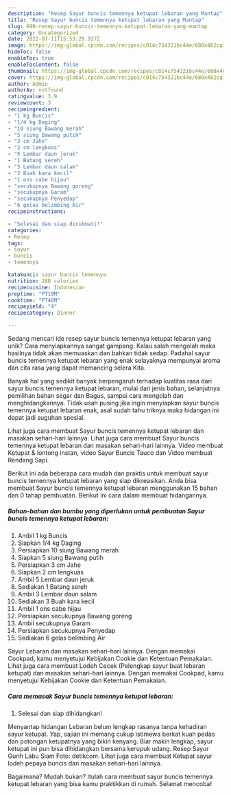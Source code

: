 ```yaml
---
description: "Resep Sayur buncis temennya ketupat lebaran yang Mantap"
title: "Resep Sayur buncis temennya ketupat lebaran yang Mantap"
slug: 699-resep-sayur-buncis-temennya-ketupat-lebaran-yang-mantap
category: Uncategorized
date: 2022-07-11T15:53:29.927Z
image: https://img-global.cpcdn.com/recipes/c814c754321bc44e/680x482cq70/sayur-buncis-temennya-ketupat-lebaran-foto-resep-utama.jpg
hideToc: false
enableToc: true
enableTocContent: false
thumbnail: https://img-global.cpcdn.com/recipes/c814c754321bc44e/680x482cq70/sayur-buncis-temennya-ketupat-lebaran-foto-resep-utama.jpg
cover: https://img-global.cpcdn.com/recipes/c814c754321bc44e/680x482cq70/sayur-buncis-temennya-ketupat-lebaran-foto-resep-utama.jpg
author: Admin
authorAv: notfound
ratingvalue: 3.9
reviewcount: 3
recipeingredient:
- "1 kg Buncis"
- "1/4 kg Daging"
- "10 siung Bawang merah"
- "5 siung Bawang putih"
- "3 cm Jahe"
- "2 cm lengkuas"
- "5 Lembar daun jeruk"
- "1 Batang sereh"
- "3 Lembar daun salam"
- "3 Buah kara kecil"
- "1 ons cabe hijau"
- "secukupnya Bawang goreng"
- "secukupnya Garam"
- "secukupnya Penyedap"
- "6 gelas belimbing Air"
recipeinstructions:

- "Selesai dan siap dinikmati!"
categories:
- Resep
tags:
- sayur
- buncis
- temennya

katakunci: sayur buncis temennya 
nutrition: 288 calories
recipecuisine: Indonesian
preptime: "PT19M"
cooktime: "PT46M"
recipeyield: "4"
recipecategory: Dinner

---
```





Sedang mencari ide resep sayur buncis temennya ketupat lebaran yang unik? Cara menyiapkannya sangat gampang. Kalau salah mengolah maka hasilnya tidak akan memuaskan dan bahkan tidak sedap. Padahal sayur buncis temennya ketupat lebaran yang enak selayaknya mempunyai aroma dan cita rasa yang dapat memancing selera Kita.





Banyak hal yang sedikit banyak berpengaruh terhadap kualitas rasa dari sayur buncis temennya ketupat lebaran, mulai dari jenis bahan, selanjutnya pemilihan bahan segar dan Bagus, sampai cara mengolah dan menghidangkannya. Tidak usah pusing jika ingin menyiapkan sayur buncis temennya ketupat lebaran enak,      asal sudah tahu triknya maka hidangan ini dapat jadi suguhan spesial.














Lihat juga cara membuat Sayur buncis temennya ketupat lebaran dan masakan sehari-hari lainnya. Lihat juga cara membuat Sayur buncis temennya ketupat lebaran dan masakan sehari-hari lainnya. Video membuat Ketupat &amp; lontong instan, video Sayur Buncis Tauco dan Video membuat Rendang Sapi.






Berikut ini ada beberapa cara mudah dan praktis untuk membuat sayur buncis temennya ketupat lebaran yang siap dikreasikan. Anda bisa membuat Sayur buncis temennya ketupat lebaran menggunakan 15 bahan dan 0 tahap pembuatan. Berikut ini cara dalam membuat hidangannya.

<!--inarticleads1-->

##### Bahan-bahan dan bumbu yang diperlukan untuk pembuatan Sayur buncis temennya ketupat lebaran:

1. Ambil 1 kg Buncis
1. Siapkan 1/4 kg Daging
1. Persiapkan 10 siung Bawang merah
1. Siapkan 5 siung Bawang putih
1. Persiapkan 3 cm Jahe
1. Siapkan 2 cm lengkuas
1. Ambil 5 Lembar daun jeruk
1. Sediakan 1 Batang sereh
1. Ambil 3 Lembar daun salam
1. Sediakan 3 Buah kara kecil
1. Ambil 1 ons cabe hijau
1. Persiapkan secukupnya Bawang goreng
1. Ambil secukupnya Garam
1. Persiapkan secukupnya Penyedap
1. Sediakan 6 gelas belimbing Air


Sayur Lebaran dan masakan sehari-hari lainnya. Dengan memakai Cookpad, kamu menyetujui Kebijakan Cookie dan Ketentuan Pemakaian. Lihat juga cara membuat Lodeh Cecek (Pelengkap sayur buat lebaran ketupat) dan masakan sehari-hari lainnya. Dengan memakai Cookpad, kamu menyetujui Kebijakan Cookie dan Ketentuan Pemakaian. 

<!--inarticleads2-->

##### Cara memasak Sayur buncis temennya ketupat lebaran:


1. Selesai dan siap dihidangkan!

Menyantap hidangan Lebaran belum lengkap rasanya tanpa kehadiran sayur ketupat. Yap, sajian ini memang cukup istimewa berkat kuah pedas dan potongan ketupatnya yang bikin kenyang. Biar makin lengkap, sayur ketupat ini pun bisa dihidangkan bersama kerupuk udang. Resep Sayur Gurih Labu Siam Foto: detikcom. Lihat juga cara membuat Ketupat sayur lodeh pepaya buncis dan masakan sehari-hari lainnya. 

Bagaimana? Mudah bukan? Itulah cara membuat sayur buncis temennya ketupat lebaran yang bisa kamu praktikkan di rumah. Selamat mencoba!

